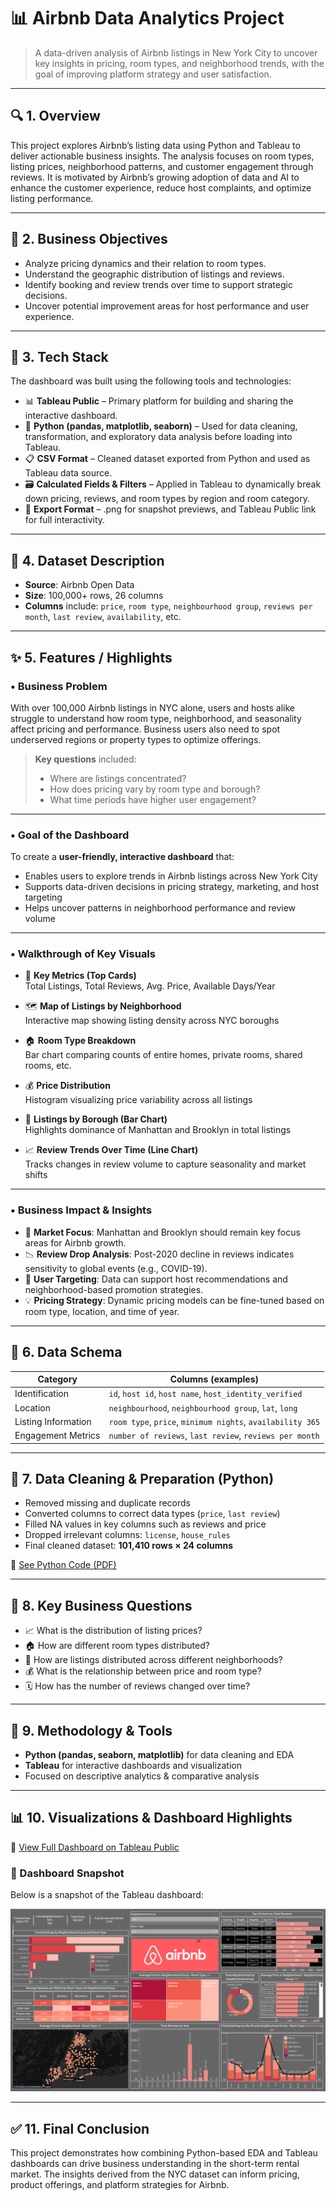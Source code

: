 # 📊 Airbnb Data Analytics Project

> A data-driven analysis of Airbnb listings in New York City to uncover key insights in pricing, room types, and neighborhood trends, with the goal of improving platform strategy and user satisfaction.

---

## 🔍 1. Overview

This project explores Airbnb’s listing data using Python and Tableau to deliver actionable business insights. The analysis focuses on room types, listing prices, neighborhood patterns, and customer engagement through reviews. It is motivated by Airbnb’s growing adoption of data and AI to enhance the customer experience, reduce host complaints, and optimize listing performance.

---

## 🎯 2. Business Objectives

- Analyze pricing dynamics and their relation to room types.
- Understand the geographic distribution of listings and reviews.
- Identify booking and review trends over time to support strategic decisions.
- Uncover potential improvement areas for host performance and user experience.

---

## 🧰 3. Tech Stack

The dashboard was built using the following tools and technologies:

- 📊 **Tableau Public** – Primary platform for building and sharing the interactive dashboard.
- 🧹 **Python (pandas, matplotlib, seaborn)** – Used for data cleaning, transformation, and exploratory data analysis before loading into Tableau.
- 📋 **CSV Format** – Cleaned dataset exported from Python and used as Tableau data source.
- 🗃️ **Calculated Fields & Filters** – Applied in Tableau to dynamically break down pricing, reviews, and room types by region and room category.
- 📁 **Export Format** – .png for snapshot previews, and Tableau Public link for full interactivity.

---

## 📂 4. Dataset Description

- **Source**: Airbnb Open Data  
- **Size**: 100,000+ rows, 26 columns  
- **Columns** include: `price`, `room type`, `neighbourhood group`, `reviews per month`, `last review`, `availability`, etc.

---

## ✨ 5. Features / Highlights

### • Business Problem

With over 100,000 Airbnb listings in NYC alone, users and hosts alike struggle to understand how room type, neighborhood, and seasonality affect pricing and performance. Business users also need to spot underserved regions or property types to optimize offerings.

> **Key questions** included:  
> - Where are listings concentrated?  
> - How does pricing vary by room type and borough?  
> - What time periods have higher user engagement?

---

### • Goal of the Dashboard

To create a **user-friendly, interactive dashboard** that:

- Enables users to explore trends in Airbnb listings across New York City
- Supports data-driven decisions in pricing strategy, marketing, and host targeting
- Helps uncover patterns in neighborhood performance and review volume

---

### • Walkthrough of Key Visuals

- 🔢 **Key Metrics (Top Cards)**  
  Total Listings, Total Reviews, Avg. Price, Available Days/Year

- 🗺️ **Map of Listings by Neighborhood**  
  Interactive map showing listing density across NYC boroughs

- 🏠 **Room Type Breakdown**  
  Bar chart comparing counts of entire homes, private rooms, shared rooms, etc.

- 💰 **Price Distribution**  
  Histogram visualizing price variability across all listings

- 📍 **Listings by Borough (Bar Chart)**  
  Highlights dominance of Manhattan and Brooklyn in total listings

- 📈 **Review Trends Over Time (Line Chart)**  
  Tracks changes in review volume to capture seasonality and market shifts

---

### • Business Impact & Insights

- 📌 **Market Focus**: Manhattan and Brooklyn should remain key focus areas for Airbnb growth.
- 📉 **Review Drop Analysis**: Post-2020 decline in reviews indicates sensitivity to global events (e.g., COVID-19).
- 🧭 **User Targeting**: Data can support host recommendations and neighborhood-based promotion strategies.
- 💡 **Pricing Strategy**: Dynamic pricing models can be fine-tuned based on room type, location, and time of year.

---

## 🧱 6. Data Schema

| Category              | Columns (examples)                                  |
|----------------------|------------------------------------------------------|
| Identification        | `id`, `host id`, `host name`, `host_identity_verified` |
| Location              | `neighbourhood`, `neighbourhood group`, `lat`, `long` |
| Listing Information   | `room type`, `price`, `minimum nights`, `availability 365` |
| Engagement Metrics    | `number of reviews`, `last review`, `reviews per month` |

---

## 🧹 7. Data Cleaning & Preparation (Python)

- Removed missing and duplicate records  
- Converted columns to correct data types (`price`, `last review`)  
- Filled NA values in key columns such as reviews and price  
- Dropped irrelevant columns: `license`, `house_rules`  
- Final cleaned dataset: **101,410 rows × 24 columns**  

📄 [See Python Code (PDF)](https://drive.google.com/file/d/1K_wCub1eE6EHkVIU7qjzTXVN8TXEfmFG/view?usp=sharing)

---

## 📌 8. Key Business Questions

- 📈 What is the distribution of listing prices?
- 🏠 How are different room types distributed?
- 📍 How are listings distributed across different neighborhoods?
- 💰 What is the relationship between price and room type?
- 🗓️ How has the number of reviews changed over time?

---

## 🧠 9. Methodology & Tools

- **Python (pandas, seaborn, matplotlib)** for data cleaning and EDA  
- **Tableau** for interactive dashboards and visualization  
- Focused on descriptive analytics & comparative analysis

---

## 📊 10. Visualizations & Dashboard Highlights

🔗 [View Full Dashboard on Tableau Public](https://public.tableau.com/views/AirBnBProject_17531229773270/Dashboard1?:language=en-US&:sid=&:redirect=auth&:display_count=n&:origin=viz_share_link)

### 📸 Dashboard Snapshot

Below is a snapshot of the Tableau dashboard:

![Airbnb Tableau Dashboard](https://raw.githubusercontent.com/annievu22/AirBnB_Project/main/AirBnB%20Project%20-%20Tableau%20Snapshot.png)

---

## ✅ 11. Final Conclusion

This project demonstrates how combining Python-based EDA and Tableau dashboards can drive business understanding in the short-term rental market. The insights derived from the NYC dataset can inform pricing, product offerings, and platform strategies for Airbnb.
